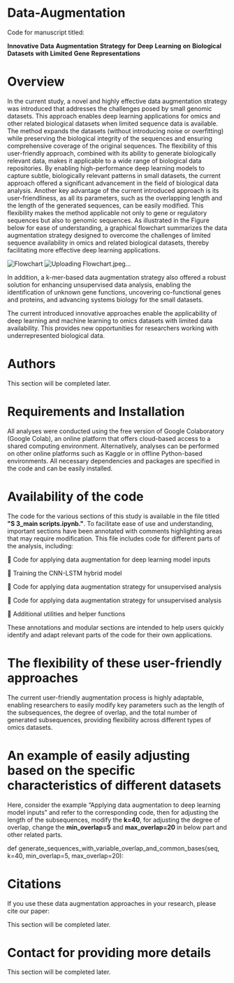 # Data-Augmentation
Code for manuscript titled:

**Innovative** **Data** **Augmentation** **Strategy** **for** **Deep** **Learning** **on** **Biological** **Datasets** **with** **Limited** **Gene** **Representations**


# Overview
In the current study, a novel and highly effective data augmentation strategy was introduced that addresses the challenges posed by small genomic datasets. This approach enables deep learning applications for omics and other related biological datasets when limited sequence data is available. The method expands the datasets (without introducing noise or overfitting) while preserving the biological integrity of the sequences and ensuring comprehensive coverage of the original sequences. The flexibility of this user-friendly approach, combined with its ability to generate biologically relevant data, makes it applicable to a wide range of biological data repositories. By enabling high-performance deep learning models to capture subtle, biologically relevant patterns in small datasets, the current approach offered a significant advancement in the field of biological data analysis. Another key advantage of the current introduced approach is its user-friendliness, as all its parameters, such as the overlapping length and the length of the generated sequences, can be easily modified. This flexibility makes the method applicable not only to gene or regulatory sequences but also to genomic sequences. As illustrated in the Figure below for ease of understanding, a graphical flowchart summarizes the data augmentation strategy designed to overcome the challenges of limited sequence availability in omics and related biological datasets, thereby facilitating more effective deep learning applications.

![Flowchart](https://github.com/user-attachments/assets/56939990-8065-429c-ac3e-6bbf3fe4fe4d)
![Uploading Flowchart.jpeg…]()


In addition, a k-mer-based data augmentation strategy also offered a robust solution for enhancing unsupervised data analysis, enabling the identification of unknown gene functions, uncovering co-functional genes and proteins, and advancing systems biology for the small datasets. 

The current introduced innovative approaches enable the applicability of deep learning and machine learning to omics datasets with limited data availability. This provides new opportunities for researchers working with underrepresented biological data.

# Authors

This section will be completed later.


# Requirements and Installation

All analyses were conducted using the free version of Google Colaboratory (Google Colab), an online platform that offers cloud-based access to a shared computing environment. Alternatively, analyses can be performed on other online platforms such as Kaggle or in offline Python-based environments. All necessary dependencies and packages are specified in the code and can be easily installed.

# Availability of the code

The code for the various sections of this study is available in the file titled **"S 3_main scripts.ipynb."**. To facilitate ease of use and understanding, important sections have been annotated with comments highlighting areas that may require modification. This file includes code for different parts of the analysis, including:
 
 Code for applying data augmentation for deep learning model inputs


 Training the CNN-LSTM hybrid model


 Code for applying data augmentation strategy for unsupervised analysis


 Code for applying data augmentation strategy for unsupervised analysis


 Additional utilities and helper functions


These annotations and modular sections are intended to help users quickly identify and adapt relevant parts of the code for their own applications.

# The flexibility of these user-friendly approaches

The current user-friendly augmentation process is highly adaptable, enabling researchers to easily modify key parameters such as the length of the subsequences, the degree of overlap, and the total number of generated subsequences, providing flexibility across different types of omics datasets. 

# An example of easily adjusting based on the specific characteristics of different datasets

Here, consider the example “Applying data augmentation to deep learning model inputs” and refer to the corresponding code, then for adjusting the length of the subsequences, modify the **k=40**, for adjusting the degree of overlap, change the **min_overlap=5** and **max_overlap=20** in below part and other related parts.

def generate_sequences_with_variable_overlap_and_common_bases(seq, k=40, min_overlap=5, max_overlap=20): 

    
# Citations
If you use these data augmentation approaches in your research, please cite our paper:

This section will be completed later.

# Contact for providing more details
This section will be completed later.
